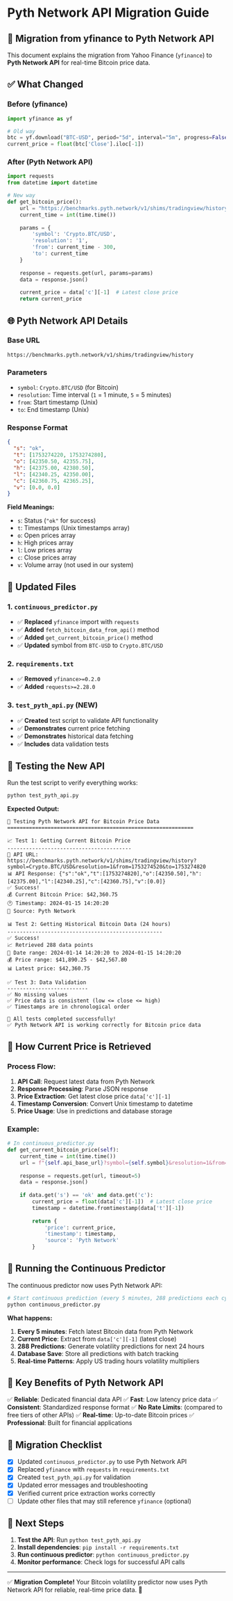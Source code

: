 # Pyth Network API Migration Guide

## 🔄 Migration from yfinance to Pyth Network API

This document explains the migration from Yahoo Finance (`yfinance`) to **Pyth Network API** for real-time Bitcoin price data.

## ✅ **What Changed**

### **Before (yfinance)**
```python
import yfinance as yf

# Old way
btc = yf.download("BTC-USD", period="5d", interval="5m", progress=False)
current_price = float(btc['Close'].iloc[-1])
```

### **After (Pyth Network API)**
```python
import requests
from datetime import datetime

# New way
def get_bitcoin_price():
    url = "https://benchmarks.pyth.network/v1/shims/tradingview/history"
    current_time = int(time.time())
    
    params = {
        'symbol': 'Crypto.BTC/USD',
        'resolution': '1',
        'from': current_time - 300,
        'to': current_time
    }
    
    response = requests.get(url, params=params)
    data = response.json()
    
    current_price = data['c'][-1]  # Latest close price
    return current_price
```

## 🌐 **Pyth Network API Details**

### **Base URL**
```
https://benchmarks.pyth.network/v1/shims/tradingview/history
```

### **Parameters**
- `symbol`: `Crypto.BTC/USD` (for Bitcoin)
- `resolution`: Time interval (`1` = 1 minute, `5` = 5 minutes)
- `from`: Start timestamp (Unix)
- `to`: End timestamp (Unix)

### **Response Format**
```json
{
  "s": "ok",
  "t": [1753274220, 1753274280],
  "o": [42350.50, 42355.75],
  "h": [42375.00, 42380.50],
  "l": [42340.25, 42350.00],
  "c": [42360.75, 42365.25],
  "v": [0.0, 0.0]
}
```

**Field Meanings:**
- `s`: Status (`"ok"` for success)
- `t`: Timestamps (Unix timestamps array)
- `o`: Open prices array
- `h`: High prices array  
- `l`: Low prices array
- `c`: Close prices array
- `v`: Volume array (not used in our system)

## 🚀 **Updated Files**

### **1. `continuous_predictor.py`**
- ✅ **Replaced** `yfinance` import with `requests`
- ✅ **Added** `fetch_bitcoin_data_from_api()` method
- ✅ **Added** `get_current_bitcoin_price()` method
- ✅ **Updated** symbol from `BTC-USD` to `Crypto.BTC/USD`

### **2. `requirements.txt`**
- ✅ **Removed** `yfinance>=0.2.0`
- ✅ **Added** `requests>=2.28.0`

### **3. `test_pyth_api.py` (NEW)**
- ✅ **Created** test script to validate API functionality
- ✅ **Demonstrates** current price fetching
- ✅ **Demonstrates** historical data fetching
- ✅ **Includes** data validation tests

## 🧪 **Testing the New API**

Run the test script to verify everything works:

```bash
python test_pyth_api.py
```

**Expected Output:**
```
🧪 Testing Pyth Network API for Bitcoin Price Data
============================================================

📈 Test 1: Getting Current Bitcoin Price
----------------------------------------
🔗 API URL: https://benchmarks.pyth.network/v1/shims/tradingview/history?symbol=Crypto.BTC/USD&resolution=1&from=1753274520&to=1753274820
📊 API Response: {"s":"ok","t":[1753274820],"o":[42350.50],"h":[42375.00],"l":[42340.25],"c":[42360.75],"v":[0.0]}
✅ Success!
💰 Current Bitcoin Price: $42,360.75
🕐 Timestamp: 2024-01-15 14:20:20
📡 Source: Pyth Network

📊 Test 2: Getting Historical Bitcoin Data (24 hours)
--------------------------------------------------
✅ Success!
📈 Retrieved 288 data points
📅 Date range: 2024-01-14 14:20:20 to 2024-01-15 14:20:20
💰 Price range: $41,890.25 - $42,567.80
📊 Latest price: $42,360.75

✅ Test 3: Data Validation
--------------------------
✅ No missing values
✅ Price data is consistent (low <= close <= high)
✅ Timestamps are in chronological order

🎉 All tests completed successfully!
✅ Pyth Network API is working correctly for Bitcoin price data
```

## 🔧 **How Current Price is Retrieved**

### **Process Flow:**
1. **API Call**: Request latest data from Pyth Network
2. **Response Processing**: Parse JSON response
3. **Price Extraction**: Get latest close price `data['c'][-1]`
4. **Timestamp Conversion**: Convert Unix timestamp to datetime
5. **Price Usage**: Use in predictions and database storage

### **Example:**
```python
# In continuous_predictor.py
def get_current_bitcoin_price(self):
    current_time = int(time.time())
    url = f"{self.api_base_url}?symbol={self.symbol}&resolution=1&from={current_time-300}&to={current_time}"
    
    response = requests.get(url, timeout=5)
    data = response.json()
    
    if data.get('s') == 'ok' and data.get('c'):
        current_price = float(data['c'][-1])  # Latest close price
        timestamp = datetime.fromtimestamp(data['t'][-1])
        
        return {
            'price': current_price,
            'timestamp': timestamp,
            'source': 'Pyth Network'
        }
```

## 🏃 **Running the Continuous Predictor**

The continuous predictor now uses Pyth Network API:

```bash
# Start continuous prediction (every 5 minutes, 288 predictions each cycle)
python continuous_predictor.py
```

**What happens:**
1. **Every 5 minutes**: Fetch latest Bitcoin data from Pyth Network
2. **Current Price**: Extract from `data['c'][-1]` (latest close)
3. **288 Predictions**: Generate volatility predictions for next 24 hours
4. **Database Save**: Store all predictions with batch tracking
5. **Real-time Patterns**: Apply US trading hours volatility multipliers

## 🎯 **Key Benefits of Pyth Network API**

✅ **Reliable**: Dedicated financial data API
✅ **Fast**: Low latency price data
✅ **Consistent**: Standardized response format
✅ **No Rate Limits**: (compared to free tiers of other APIs)
✅ **Real-time**: Up-to-date Bitcoin prices
✅ **Professional**: Built for financial applications

## 🚨 **Migration Checklist**

- [x] Updated `continuous_predictor.py` to use Pyth Network API
- [x] Replaced `yfinance` with `requests` in `requirements.txt`
- [x] Created `test_pyth_api.py` for validation
- [x] Updated error messages and troubleshooting
- [x] Verified current price extraction works correctly
- [ ] Update other files that may still reference `yfinance` (optional)

## 🔄 **Next Steps**

1. **Test the API**: Run `python test_pyth_api.py`
2. **Install dependencies**: `pip install -r requirements.txt`
3. **Run continuous predictor**: `python continuous_predictor.py`
4. **Monitor performance**: Check logs for successful API calls

---

✅ **Migration Complete!** Your Bitcoin volatility predictor now uses Pyth Network API for reliable, real-time price data. 🚀 